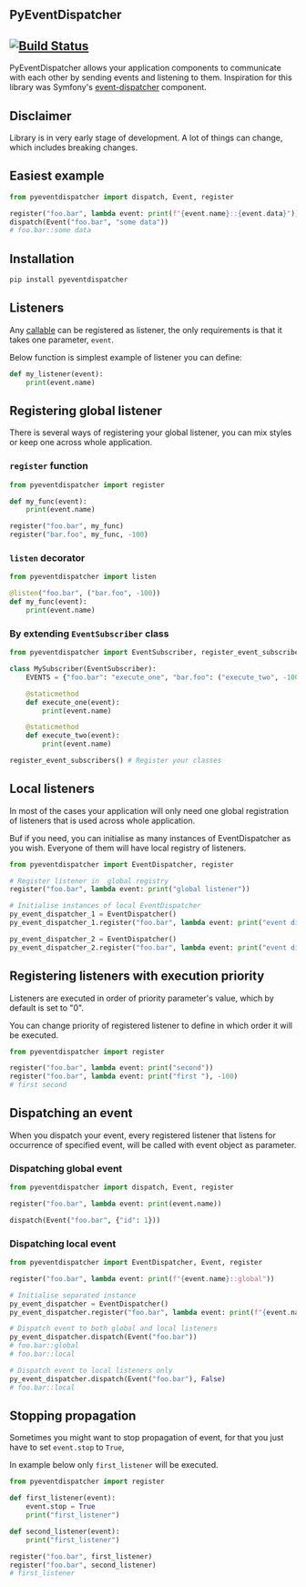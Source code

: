 PyEventDispatcher
---

[![Build Status](https://travis-ci.org/whisller/pyeventdispatcher.svg?branch=master)](https://travis-ci.org/whisller/pyeventdispatcher)
---

PyEventDispatcher allows your application components to communicate with each
other by sending events and listening to them.
Inspiration for this library was Symfony's [event-dispatcher](https://symfony.com/doc/current/components/event_dispatcher.html) component.

## Disclaimer
Library is in very early stage of development. A lot of things can change, which includes breaking changes.

## Easiest example
```python
from pyeventdispatcher import dispatch, Event, register

register("foo.bar", lambda event: print(f"{event.name}::{event.data}"))
dispatch(Event("foo.bar", "some data"))
# foo.bar::some data
```

## Installation
```bash
pip install pyeventdispatcher
```

## Listeners
Any [callable](https://docs.python.org/3/library/functions.html#callable) can be registered as listener,
the only requirements is that it takes one parameter, `event`.

Below function is simplest example of listener you can define:
```python
def my_listener(event):
    print(event.name)
```

## Registering global listener
There is several ways of registering your global listener, you can mix styles or keep one across whole application.

### `register` function
```python
from pyeventdispatcher import register

def my_func(event):
    print(event.name)

register("foo.bar", my_func)
register("bar.foo", my_func, -100)
```

### `listen` decorator
```python
from pyeventdispatcher import listen

@listen("foo.bar", ("bar.foo", -100))
def my_func(event):
    print(event.name)
```

### By extending `EventSubscriber` class
```python
from pyeventdispatcher import EventSubscriber, register_event_subscribers

class MySubscriber(EventSubscriber):
    EVENTS = {"foo.bar": "execute_one", "bar.foo": ("execute_two", -100)}

    @staticmethod
    def execute_one(event):
        print(event.name)

    @staticmethod
    def execute_two(event):
        print(event.name)

register_event_subscribers() # Register your classes
```

## Local listeners
In most of the cases your application will only need one global registration of listeners that is used across
whole application.

Buf if you need, you can initialise as many instances of EventDispatcher as you wish. Everyone of them will have
local registry of listeners.

```python
from pyeventdispatcher import EventDispatcher, register

# Register listener in  global registry
register("foo.bar", lambda event: print("global listener"))

# Initialise instances of local EventDispatcher
py_event_dispatcher_1 = EventDispatcher()
py_event_dispatcher_1.register("foo.bar", lambda event: print("event dispatcher 1"))

py_event_dispatcher_2 = EventDispatcher()
py_event_dispatcher_2.register("foo.bar", lambda event: print("event dispatcher 2"))
```

## Registering listeners with execution priority
Listeners are executed in order of priority parameter's value, which by default is set to "0".

You can change priority of registered listener to define in which order it will be executed.

```python
from pyeventdispatcher import register

register("foo.bar", lambda event: print("second"))
register("foo.bar", lambda event: print("first "), -100)
# first second
```

## Dispatching an event
When you dispatch your event, every registered listener that listens for occurrence of specified event,
will be called with event object as parameter.

### Dispatching global event
```python
from pyeventdispatcher import dispatch, Event, register

register("foo.bar", lambda event: print(event.name))

dispatch(Event("foo.bar", {"id": 1}))
```

### Dispatching local event
```python
from pyeventdispatcher import EventDispatcher, Event, register

register("foo.bar", lambda event: print(f"{event.name}::global"))

# Initialise separated instance
py_event_dispatcher = EventDispatcher()
py_event_dispatcher.register("foo.bar", lambda event: print(f"{event.name}::local"))

# Dispatch event to both global and local listeners
py_event_dispatcher.dispatch(Event("foo.bar"))
# foo.bar::global
# foo.bar::local

# Dispatch event to local listeners only
py_event_dispatcher.dispatch(Event("foo.bar"), False)
# foo.bar::local
```

## Stopping propagation
Sometimes you might want to stop propagation of event, for that you just have to set `event.stop` to `True`,

In example below only `first_listener` will be executed.

```python
from pyeventdispatcher import register

def first_listener(event):
    event.stop = True
    print("first_listener")

def second_listener(event):
    print("first_listener")

register("foo.bar", first_listener)
register("foo.bar", second_listener)
# first_listener
```